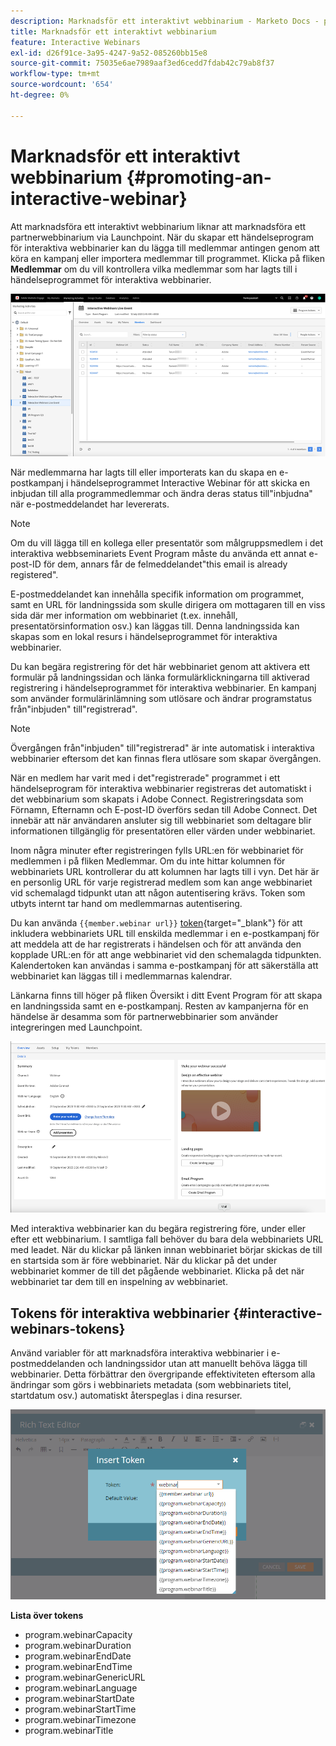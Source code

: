 ```yaml
---
description: Marknadsför ett interaktivt webbinarium - Marketo Docs - produktdokumentation
title: Marknadsför ett interaktivt webbinarium
feature: Interactive Webinars
exl-id: d26f91ce-3a95-4247-9a52-085260bb15e8
source-git-commit: 75035e6ae7989aaf3ed6cedd7fdab42c79ab8f37
workflow-type: tm+mt
source-wordcount: '654'
ht-degree: 0%

---
```


# Marknadsför ett interaktivt webbinarium {#promoting-an-interactive-webinar}

Att marknadsföra ett interaktivt webbinarium liknar att marknadsföra ett partnerwebbinarium via Launchpoint. När du skapar ett händelseprogram för interaktiva webbinarier kan du lägga till medlemmar antingen genom att köra en kampanj eller importera medlemmar till programmet. Klicka på fliken **Medlemmar** om du vill kontrollera vilka medlemmar som har lagts till i händelseprogrammet för interaktiva webbinarier.

![](assets/promoting-an-interactive-webinar-1.png)

När medlemmarna har lagts till eller importerats kan du skapa en e-postkampanj i händelseprogrammet Interactive Webinar för att skicka en inbjudan till alla programmedlemmar och ändra deras status till&quot;inbjudna&quot; när e-postmeddelandet har levererats.

>[!NOTE]
>
>Om du vill lägga till en kollega eller presentatör som målgruppsmedlem i det interaktiva webbseminariets Event Program måste du använda ett annat e-post-ID för dem, annars får de felmeddelandet&quot;this email is already registered&quot;.

E-postmeddelandet kan innehålla specifik information om programmet, samt en URL för landningssida som skulle dirigera om mottagaren till en viss sida där mer information om webbinariet (t.ex. innehåll, presentatörsinformation osv.) kan läggas till. Denna landningssida kan skapas som en lokal resurs i händelseprogrammet för interaktiva webbinarier.

Du kan begära registrering för det här webbinariet genom att aktivera ett formulär på landningssidan och länka formulärklickningarna till aktiverad registrering i händelseprogrammet för interaktiva webbinarier. En kampanj som använder formulärinlämning som utlösare och ändrar programstatus från&quot;inbjuden&quot; till&quot;registrerad&quot;.

>[!NOTE]
>
>Övergången från&quot;inbjuden&quot; till&quot;registrerad&quot; är inte automatisk i interaktiva webbinarier eftersom det kan finnas flera utlösare som skapar övergången.

När en medlem har varit med i det&quot;registrerade&quot; programmet i ett händelseprogram för interaktiva webbinarier registreras det automatiskt i det webbinarium som skapats i Adobe Connect. Registreringsdata som Förnamn, Efternamn och E-post-ID överförs sedan till Adobe Connect. Det innebär att när användaren ansluter sig till webbinariet som deltagare blir informationen tillgänglig för presentatören eller värden under webbinariet.

Inom några minuter efter registreringen fylls URL:en för webbinariet för medlemmen i på fliken Medlemmar. Om du inte hittar kolumnen för webbinariets URL kontrollerar du att kolumnen har lagts till i vyn. Det här är en personlig URL för varje registrerad medlem som kan ange webbinariet vid schemalagd tidpunkt utan att någon autentisering krävs. Token som utbyts internt tar hand om medlemmarnas autentisering.

Du kan använda `{{member.webinar url}}` [token](/help/marketo/product-docs/demand-generation/landing-pages/personalizing-landing-pages/tokens-overview.md){target="_blank"} för att inkludera webbinariets URL till enskilda medlemmar i en e-postkampanj för att meddela att de har registrerats i händelsen och för att använda den kopplade URL:en för att ange webbinariet vid den schemalagda tidpunkten. Kalendertoken kan användas i samma e-postkampanj för att säkerställa att webbinariet kan läggas till i medlemmarnas kalendrar.

Länkarna finns till höger på fliken Översikt i ditt Event Program för att skapa en landningssida samt en e-postkampanj. Resten av kampanjerna för en händelse är desamma som för partnerwebbinarier som använder integreringen med Launchpoint.

![](assets/promoting-an-interactive-webinar-2.png)

Med interaktiva webbinarier kan du begära registrering före, under eller efter ett webbinarium. I samtliga fall behöver du bara dela webbinariets URL med leadet. När du klickar på länken innan webbinariet börjar skickas de till en startsida som är före webbinariet. När du klickar på det under webbinariet kommer de till det pågående webbinariet. Klicka på det när webbinariet tar dem till en inspelning av webbinariet.

## Tokens för interaktiva webbinarier {#interactive-webinars-tokens}

Använd variabler för att marknadsföra interaktiva webbinarier i e-postmeddelanden och landningssidor utan att manuellt behöva lägga till webbinarier. Detta förbättrar den övergripande effektiviteten eftersom alla ändringar som görs i webbinariets metadata (som webbinariets titel, startdatum osv.) automatiskt återspeglas i dina resurser.

![](assets/promoting-an-interactive-webinar-3.png)

**Lista över tokens**

* program.webinarCapacity
* program.webinarDuration
* program.webinarEndDate
* program.webinarEndTime
* program.webinarGenericURL
* program.webinarLanguage
* program.webinarStartDate
* program.webinarStartTime
* program.webinarTimezone
* program.webinarTitle
